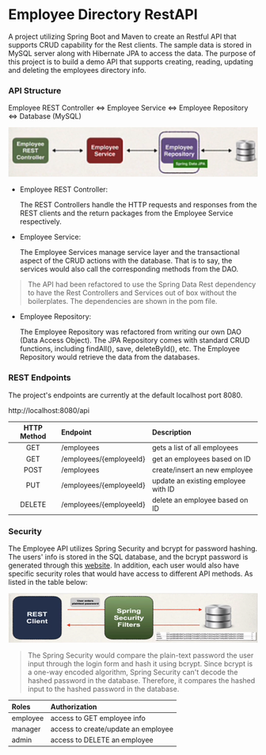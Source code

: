 # Employee Directory RestAPI

A project utilizing Spring Boot and Maven to create an Restful API that supports CRUD capability for the Rest clients.
The sample data is stored in MySQL server along with Hibernate JPA to access the data. The purpose of this project is to
build a demo API that supports creating, reading, updating and deleting the employees directory info.

### API Structure
Employee REST Controller <=> Employee Service <=> Employee Repository <=> Database (MySQL)

<img src="src/main/resources/static/images/Revised_API_FlowChart.png"  width="900" height="100">

- Employee REST Controller:

  The REST Controllers handle the HTTP requests and responses from the REST clients and the return packages from the
Employee Service respectively.

- Employee Service:

  The Employee Services manage service layer and the transactional aspect of the CRUD actions with the database. That is to say, the services
would also call the corresponding methods from the DAO.

> The API had been refactored to use the Spring Data Rest dependency to have the Rest Controllers and Services out of box
> without the boilerplates. The dependencies are shown in the pom file.

- Employee Repository:

  The Employee Repository was refactored from writing our own DAO (Data Access Object). The JPA Repository comes with 
standard CRUD functions, including findAll(), save, deleteById(), etc. The Employee Repository would retrieve the data 
from the databases.

### REST Endpoints

The project's endpoints are currently at the default localhost port 8080.

http://localhost:8080/api

| HTTP Method | Endpoint                | Description                         |
|:-----------:|:------------------------|:------------------------------------|
|     GET     | /employees              | gets a list of all employees        |
|     GET     | /employees/{employeeId} | get an employees based on ID        |
|    POST     | /employees              | create/insert an new employee       |
|     PUT     | /employees/{employeeId} | update an existing employee with ID |
|   DELETE    | /employees/{employeeId} | delete an employee based on ID      |

### Security

The Employee API utilizes Spring Security and bcrypt for password hashing. The users' info is stored in the SQL database,
and the bcrypt password is generated through this [website](https://www.bcryptcalculator.com/encode). In addition, each
user would also have specific security roles that would have access to different API methods. As listed in the table below:

<img src="src/main/resources/static/images/Spring_Security_FlowChart.png"  width="900" height="100">

> The Spring Security would compare the plain-text password the user input through the login form and hash it using bcrypt.
> Since bcrypt is a one-way encoded algorithm, Spring Security can't decode the hashed password in the database. Therefore,
> it compares the hashed input to the hashed password in the database.

| Roles    | Authorization                       |
|:---------|:------------------------------------|
| employee | access to GET employee info         |
| manager  | access to create/update an employee |
| admin    | access to DELETE an employee        |






  

